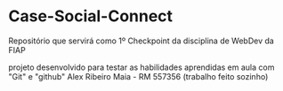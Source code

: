 # Case-Social-Connect
Repositório que servirá como 1º Checkpoint da disciplina de WebDev da FIAP

projeto desenvolvido para testar as habilidades aprendidas em aula com "Git" e "github" 
Alex Ribeiro Maia - RM 557356 (trabalho feito sozinho)